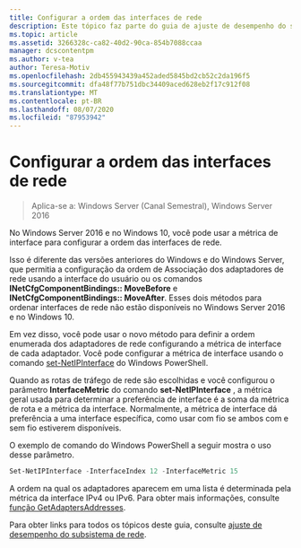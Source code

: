 ```yaml
---
title: Configurar a ordem das interfaces de rede
description: Este tópico faz parte do guia de ajuste de desempenho do subsistema de rede para o Windows Server 2016.
ms.topic: article
ms.assetid: 3266328c-ca82-40d2-90ca-854b7088ccaa
manager: dcscontentpm
ms.author: v-tea
author: Teresa-Motiv
ms.openlocfilehash: 2db455943439a452aded5845bd2cb52c2da196f5
ms.sourcegitcommit: dfa48f77b751dbc34409aced628eb2f17c912f08
ms.translationtype: MT
ms.contentlocale: pt-BR
ms.lasthandoff: 08/07/2020
ms.locfileid: "87953942"
---
```

# <a name="configure-the-order-of-network-interfaces"></a>Configurar a ordem das interfaces de rede

>Aplica-se a: Windows Server (Canal Semestral), Windows Server 2016

No Windows Server 2016 e no Windows 10, você pode usar a métrica de interface para configurar a ordem das interfaces de rede.

Isso é diferente das versões anteriores do Windows e do Windows Server, que permitia a configuração da ordem de Associação dos adaptadores de rede usando a interface do usuário ou os comandos **INetCfgComponentBindings:: MoveBefore** e **INetCfgComponentBindings:: MoveAfter**. Esses dois métodos para ordenar interfaces de rede não estão disponíveis no Windows Server 2016 e no Windows 10.

Em vez disso, você pode usar o novo método para definir a ordem enumerada dos adaptadores de rede configurando a métrica de interface de cada adaptador. Você pode configurar a métrica de interface usando o comando [set-NetIPInterface](https://docs.microsoft.com/powershell/module/nettcpip/set-netipinterface) do Windows PowerShell.

Quando as rotas de tráfego de rede são escolhidas e você configurou o parâmetro **InterfaceMetric** do comando **set-NetIPInterface** , a métrica geral usada para determinar a preferência de interface é a soma da métrica de rota e a métrica da interface. Normalmente, a métrica de interface dá preferência a uma interface específica, como usar com fio se ambos com e sem fio estiverem disponíveis.

O exemplo de comando do Windows PowerShell a seguir mostra o uso desse parâmetro.

```powershell
Set-NetIPInterface -InterfaceIndex 12 -InterfaceMetric 15
```

A ordem na qual os adaptadores aparecem em uma lista é determinada pela métrica da interface IPv4 ou IPv6.  Para obter mais informações, consulte [função GetAdaptersAddresses](https://msdn.microsoft.com/library/windows/desktop/aa365915%28v=vs.85%29.aspx?f=255&MSPPError=-2147217396).

Para obter links para todos os tópicos deste guia, consulte [ajuste de desempenho do subsistema de rede](net-sub-performance-top.md).
